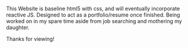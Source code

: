 

This Website is baseline html5 with css, and will eventually incorporate reactive JS.
Designed to act as a portfolio/resume once finished. 
Being worked on in my spare time aside from job searching and mothering my daughter. 

Thanks for viewing!
